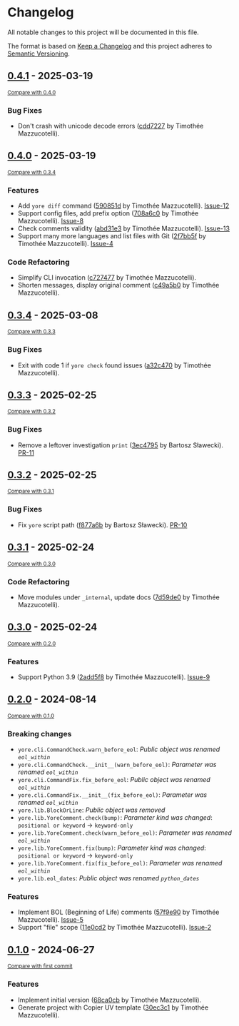 # Changelog

All notable changes to this project will be documented in this file.

The format is based on [Keep a Changelog](http://keepachangelog.com/en/1.0.0/)
and this project adheres to [Semantic Versioning](http://semver.org/spec/v2.0.0.html).

<!-- insertion marker -->
## [0.4.1](https://github.com/pawamoy/yore/releases/tag/0.4.1) - 2025-03-19

<small>[Compare with 0.4.0](https://github.com/pawamoy/yore/compare/0.4.0...0.4.1)</small>

### Bug Fixes

- Don't crash with unicode decode errors ([cdd7227](https://github.com/pawamoy/yore/commit/cdd7227cf3919c8d008d9089809e01ed878709ef) by Timothée Mazzucotelli).

## [0.4.0](https://github.com/pawamoy/yore/releases/tag/0.4.0) - 2025-03-19

<small>[Compare with 0.3.4](https://github.com/pawamoy/yore/compare/0.3.4...0.4.0)</small>

### Features

- Add `yore diff` command ([590851d](https://github.com/pawamoy/yore/commit/590851d295e77acbf4cb5c7622d2d115c99c1ed3) by Timothée Mazzucotelli). [Issue-12](https://github.com/pawamoy/yore/issues/12)
- Support config files, add prefix option ([708a6c0](https://github.com/pawamoy/yore/commit/708a6c03932355ccb1598e1e028dcf23e17762ec) by Timothée Mazzucotelli). [Issue-8](https://github.com/pawamoy/yore/issues/8)
- Check comments validity ([abd31e3](https://github.com/pawamoy/yore/commit/abd31e3f42616d741c744c578b9b3f72f674e2be) by Timothée Mazzucotelli). [Issue-13](https://github.com/pawamoy/yore/issues/13)
- Support many more languages and list files with Git ([2f7bb5f](https://github.com/pawamoy/yore/commit/2f7bb5fb92e9ad561068bdc8471908e156cae00e) by Timothée Mazzucotelli). [Issue-4](https://github.com/pawamoy/yore/issues/4)

### Code Refactoring

- Simplify CLI invocation ([c727477](https://github.com/pawamoy/yore/commit/c727477ab5afd34922a67637ebe4afd2c0a17dc9) by Timothée Mazzucotelli).
- Shorten messages, display original comment ([c49a5b0](https://github.com/pawamoy/yore/commit/c49a5b0f05d8d62dc74c75b54cccdc6f12a75230) by Timothée Mazzucotelli).

## [0.3.4](https://github.com/pawamoy/yore/releases/tag/0.3.4) - 2025-03-08

<small>[Compare with 0.3.3](https://github.com/pawamoy/yore/compare/0.3.3...0.3.4)</small>

### Bug Fixes

- Exit with code 1 if `yore check` found issues ([a32c470](https://github.com/pawamoy/yore/commit/a32c47073b1aa58971b6ee712a7f3b33e61928c4) by Timothée Mazzucotelli).

## [0.3.3](https://github.com/pawamoy/yore/releases/tag/0.3.3) - 2025-02-25

<small>[Compare with 0.3.2](https://github.com/pawamoy/yore/compare/0.3.2...0.3.3)</small>

### Bug Fixes

- Remove a leftover investigation `print` ([3ec4795](https://github.com/pawamoy/yore/commit/3ec4795e50c5727059e0aceb5b155d5d9067784b) by Bartosz Sławecki). [PR-11](https://github.com/pawamoy/yore/pull/11)

## [0.3.2](https://github.com/pawamoy/yore/releases/tag/0.3.2) - 2025-02-25

<small>[Compare with 0.3.1](https://github.com/pawamoy/yore/compare/0.3.1...0.3.2)</small>

### Bug Fixes

- Fix `yore` script path ([f877a6b](https://github.com/pawamoy/yore/commit/f877a6bff48746724fb1c27c0d5ace378a62f02e) by Bartosz Sławecki). [PR-10](https://github.com/pawamoy/yore/pull/10)

## [0.3.1](https://github.com/pawamoy/yore/releases/tag/0.3.1) - 2025-02-24

<small>[Compare with 0.3.0](https://github.com/pawamoy/yore/compare/0.3.0...0.3.1)</small>

### Code Refactoring

- Move modules under `_internal`, update docs ([7d59de0](https://github.com/pawamoy/yore/commit/7d59de0593a79bb7be46fda3008bae36cb8eadc9) by Timothée Mazzucotelli).

## [0.3.0](https://github.com/pawamoy/yore/releases/tag/0.3.0) - 2025-02-24

<small>[Compare with 0.2.0](https://github.com/pawamoy/yore/compare/0.2.0...0.3.0)</small>

### Features

- Support Python 3.9 ([2add5f8](https://github.com/pawamoy/yore/commit/2add5f8d97dfb043ab5b4bb3afe08e7333392937) by Timothée Mazzucotelli). [Issue-9](https://github.com/pawamoy/yore/issues/9)

## [0.2.0](https://github.com/pawamoy/yore/releases/tag/0.2.0) - 2024-08-14

<small>[Compare with 0.1.0](https://github.com/pawamoy/yore/compare/0.1.0...0.2.0)</small>

### Breaking changes

- `yore.cli.CommandCheck.warn_before_eol`: *Public object was renamed `eol_within`*
- `yore.cli.CommandCheck.__init__(warn_before_eol)`: *Parameter was renamed `eol_within`*
- `yore.cli.CommandFix.fix_before_eol`: *Public object was renamed `eol_within`*
- `yore.cli.CommandFix.__init__(fix_before_eol)`: *Parameter was renamed `eol_within`*
- `yore.lib.BlockOrLine`: *Public object was removed*
- `yore.lib.YoreComment.check(bump)`: *Parameter kind was changed*: `positional or keyword` -> `keyword-only`
- `yore.lib.YoreComment.check(warn_before_eol)`: *Parameter was renamed `eol_within`*
- `yore.lib.YoreComment.fix(bump)`: *Parameter kind was changed*: `positional or keyword` -> `keyword-only`
- `yore.lib.YoreComment.fix(fix_before_eol)`: *Parameter was renamed `eol_within`*
- `yore.lib.eol_dates`: *Public object was renamed `python_dates`*

### Features

- Implement BOL (Beginning of Life) comments ([57f9e90](https://github.com/pawamoy/yore/commit/57f9e90970f4b5a162490d35875e271de00604a7) by Timothée Mazzucotelli). [Issue-5](https://github.com/pawamoy/yore/issues/5)
- Support "file" scope ([11e0cd2](https://github.com/pawamoy/yore/commit/11e0cd21693e553238d6817a7b5c5d76efc1e868) by Timothée Mazzucotelli). [Issue-2](https://github.com/pawamoy/yore/issues/2)

## [0.1.0](https://github.com/pawamoy/yore/releases/tag/0.1.0) - 2024-06-27

<small>[Compare with first commit](https://github.com/pawamoy/yore/compare/30ec3c10ea02e966331124ac8f81ceabe4be46f9...0.1.0)</small>

### Features

- Implement initial version ([68ca0cb](https://github.com/pawamoy/yore/commit/68ca0cbe64ee1d0511c67961051724e5c640a99c) by Timothée Mazzucotelli).
- Generate project with Copier UV template ([30ec3c1](https://github.com/pawamoy/yore/commit/30ec3c10ea02e966331124ac8f81ceabe4be46f9) by Timothée Mazzucotelli).
